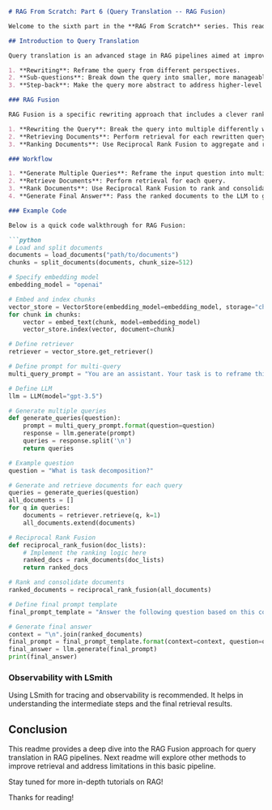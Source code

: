 ```md
# RAG From Scratch: Part 6 (Query Translation -- RAG Fusion)

Welcome to the sixth part in the **RAG From Scratch** series. This readme focuses on **RAG Fusion**, a method for query translation in advanced RAG pipelines.

## Introduction to Query Translation

Query translation is an advanced stage in RAG pipelines aimed at improving retrieval by translating user queries. It involves several approaches:

1. **Rewriting**: Reframe the query from different perspectives.
2. **Sub-questions**: Break down the query into smaller, more manageable questions.
3. **Step-back**: Make the query more abstract to address higher-level questions.

### RAG Fusion

RAG Fusion is a specific rewriting approach that includes a clever ranking step called **Reciprocal Rank Fusion**. This method involves:

1. **Rewriting the Query**: Break the query into multiple differently worded questions.
2. **Retrieving Documents**: Perform retrieval for each rewritten query.
3. **Ranking Documents**: Use Reciprocal Rank Fusion to aggregate and rank the retrieved documents into a final consolidated list.

### Workflow

1. **Generate Multiple Queries**: Reframe the input question into multiple queries.
2. **Retrieve Documents**: Perform retrieval for each query.
3. **Rank Documents**: Use Reciprocal Rank Fusion to rank and consolidate the retrieved documents.
4. **Generate Final Answer**: Pass the ranked documents to the LLM to generate the final answer.

### Example Code

Below is a quick code walkthrough for RAG Fusion:

```python
# Load and split documents
documents = load_documents("path/to/documents")
chunks = split_documents(documents, chunk_size=512)

# Specify embedding model
embedding_model = "openai"

# Embed and index chunks
vector_store = VectorStore(embedding_model=embedding_model, storage="chroma")
for chunk in chunks:
    vector = embed_text(chunk, model=embedding_model)
    vector_store.index(vector, document=chunk)

# Define retriever
retriever = vector_store.get_retriever()

# Define prompt for multi-query
multi_query_prompt = "You are an assistant. Your task is to reframe this question into a few different sub-questions: {question}"

# Define LLM
llm = LLM(model="gpt-3.5")

# Generate multiple queries
def generate_queries(question):
    prompt = multi_query_prompt.format(question=question)
    response = llm.generate(prompt)
    queries = response.split('\n')
    return queries

# Example question
question = "What is task decomposition?"

# Generate and retrieve documents for each query
queries = generate_queries(question)
all_documents = []
for q in queries:
    documents = retriever.retrieve(q, k=1)
    all_documents.extend(documents)

# Reciprocal Rank Fusion
def reciprocal_rank_fusion(doc_lists):
    # Implement the ranking logic here
    ranked_docs = rank_documents(doc_lists)
    return ranked_docs

# Rank and consolidate documents
ranked_documents = reciprocal_rank_fusion(all_documents)

# Define final prompt template
final_prompt_template = "Answer the following question based on this context: {context}\nQuestion: {question}"

# Generate final answer
context = "\n".join(ranked_documents)
final_prompt = final_prompt_template.format(context=context, question=question)
final_answer = llm.generate(final_prompt)
print(final_answer)
```

### Observability with LSmith

Using LSmith for tracing and observability is recommended. It helps in understanding the intermediate steps and the final retrieval results.

## Conclusion

This readme provides a deep dive into the RAG Fusion approach for query translation in RAG pipelines. Next readme will explore other methods to improve retrieval and address limitations in this basic pipeline.

Stay tuned for more in-depth tutorials on RAG!

Thanks for reading!
